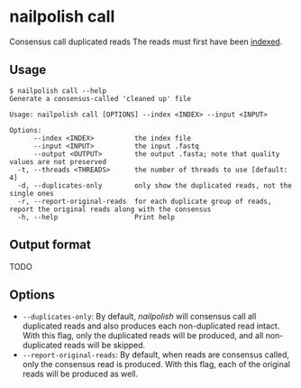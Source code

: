 # nailpolish call

Consensus call duplicated reads
The reads must first have been [indexed](./generate-index.md).

## Usage

```shell
$ nailpolish call --help
Generate a consensus-called 'cleaned up' file

Usage: nailpolish call [OPTIONS] --index <INDEX> --input <INPUT>

Options:
      --index <INDEX>          the index file
      --input <INPUT>          the input .fastq
      --output <OUTPUT>        the output .fasta; note that quality values are not preserved
  -t, --threads <THREADS>      the number of threads to use [default: 4]
  -d, --duplicates-only        only show the duplicated reads, not the single ones
  -r, --report-original-reads  for each duplicate group of reads, report the original reads along with the consensus
  -h, --help                   Print help
```

## Output format

TODO

## Options

- `--duplicates-only`: By default, _nailpolish_ will consensus call all duplicated reads and also produces each
  non-duplicated read intact. With this flag, only the duplicated reads will be produced, and all non-duplicated reads
  will be skipped.
- `--report-original-reads`: By default, when reads are consensus called, only the consensus read is produced.
  With this flag, each of the original reads will be produced as well.